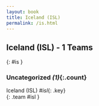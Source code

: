 ```yaml
---
layout: book
title: Iceland (ISL)
permalink: /is.html
---
```


## Iceland (ISL) - 1 Teams
{: #is }









### Uncategorized _(1)_{:.count}

Iceland  (ISL)  _#isl_{: .key} <br>
{: .team #isl }


 
